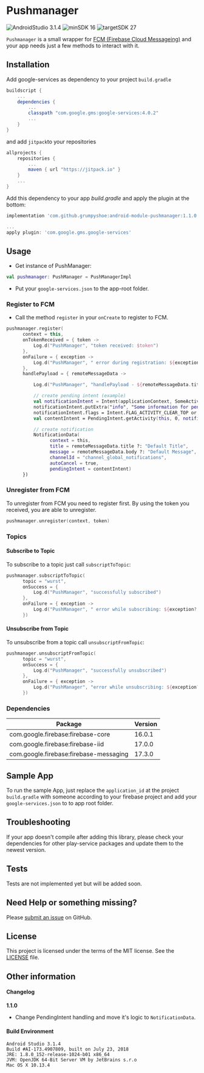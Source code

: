 
# Pushmanager

![AndroidStudio 3.1.4](https://img.shields.io/badge/Android_Studio-3.1.4-brightgreen.svg)
![minSDK 16](https://img.shields.io/badge/minSDK-API_16-orange.svg?style=flat)
  ![targetSDK 27](https://img.shields.io/badge/targetSDK-API_27-blue.svg)

`Pushmanager` is a small wrapper for [FCM (Firebase Cloud Messageing)](http://https://firebase.google.com/docs/cloud-messaging/ "FCM (Firebase Cloud Messageing)") and your app needs just a few methods to interact with it.

## Installation

Add google-services as dependency to your project `build.gradle`
```gradle
buildscript {
    ...
    dependencies {
        ...
        classpath "com.google.gms:google-services:4.0.2"
        ...
    }
}
```

and add `jitpack`to your repositories
```gradle
allprojects {
    repositories {
        ...
        maven { url "https://jitpack.io" }
    }
    ...
}
```


Add this dependency to your app _build.gradle_ and apply the plugin at the bottom:
```gradle
implementation 'com.github.grumpyshoe:android-module-pushmanager:1.1.0'
```
```gradle
...
apply plugin: 'com.google.gms.google-services'
```

## Usage

- Get instance of PushManager:
```kotlin
val pushmanager: PushManager = PushManagerImpl  
```

- Put your `google-services.json` to the app-root folder.


### Register to FCM

- Call the method `register` in your `onCreate` to register to FCM.
```kotlin
pushmanager.register(
      context = this,
      onTokenReceived = { token ->
          Log.d("PushManager", "token received: $token")
      },
      onFailure = { exception ->
          Log.d("PushManager", " error during registration: ${exception?.message}")
      },
      handlePayload = { remoteMessageData ->

          Log.d("PushManager", "handlePayload - ${remoteMessageData.title} - ${remoteMessageData.body}" )

          // create pending intent (example)
          val notificationIntent = Intent(applicationContext, SomeActivity::class.java)
          notificationIntent.putExtra("info", "Some information for pending intent")
          notificationIntent.flags = Intent.FLAG_ACTIVITY_CLEAR_TOP or Intent.FLAG_ACTIVITY_SINGLE_TOP
          val contentIntent = PendingIntent.getActivity(this, 0, notificationIntent, PendingIntent.FLAG_UPDATE_CURRENT)

          // create notification
          NotificationData(
                context = this,
                title = remoteMessageData.title ?: "Default Title",
                message = remoteMessageData.body ?: "Default Message",
                channelId = "channel_global_notifications",             // needed SDK >= Android O
                autoCancel = true,
                pendingIntent = contentIntent)
      })
```


### Unregister from FCM
To unregister from FCM you need to register first. By using the token you received, you are able to unregister.
```kotlin
pushmanager.unregister(context, token)
```


### Topics


#### Subscribe to Topic

To subscribe to a topic just call  `subscriptToTopic`:

```kotlin
pushmanager.subscriptToTopic(
      topic = "wurst",
      onSuccess = {
          Log.d("PushManager", "successfully subscribed")
      },
      onFailure = { exception ->
          Log.d("PushManager", " error while subscribing: ${exception?.message}")
      })

```


#### Unsubscribe from Topic

To unsubscribe from a topic call  `unsubscriptFromTopic`:

```kotlin
pushmanager.unsubscriptFromTopic(
      topic = "wurst",
      onSuccess = {
          Log.d("PushManager", "successfully unsubscribed")
      },
      onFailure = { exception ->
          Log.d("PushManager", "error while unsubscribing: ${exception?.message}")
      })

```


### Dependencies
| Package  | Version  |
| ------------ | ------------ |
| com.google.firebase:firebase-core  | 16.0.1  |
| com.google.firebase:firebase-iid  | 17.0.0  |
| com.google.firebase:firebase-messaging  | 17.3.0  |


## Sample App

To run the sample App, just replace the `application_id` at the project `build.gradle` with someone according to your firebase project and add your `google-services.json` to to app root folder.

## Troubleshooting

If your app doesn't compile after adding this library, please check your dependencies for other play-service packages and update them to the newest version.


## Tests
Tests are not implemented yet but will be added soon.

## Need Help or something missing?

Please [submit an issue](https://github.com/grumpyshoe/android-module-pushmanager/issues) on GitHub.


## License

This project is licensed under the terms of the MIT license. See the [LICENSE](LICENSE) file.


## Other information

#### Changelog
**1.1.0**
- Change PendingIntent handling and move it's logic to `NotificationData`.


#### Build Environment
```
Android Studio 3.1.4
Build #AI-173.4907809, built on July 23, 2018
JRE: 1.8.0_152-release-1024-b01 x86_64
JVM: OpenJDK 64-Bit Server VM by JetBrains s.r.o
Mac OS X 10.13.4
```
